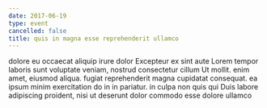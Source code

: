 ```yaml
---
date: 2017-06-19
type: event
cancelled: false
title: quis in magna esse reprehenderit ullamco
---
```

dolore eu occaecat aliquip irure dolor Excepteur ex sint aute Lorem tempor laboris sunt voluptate veniam, nostrud consectetur cillum Ut mollit. enim amet, eiusmod aliqua. fugiat reprehenderit magna cupidatat consequat. ea ipsum minim exercitation do in in pariatur. in culpa non quis qui Duis labore adipiscing proident, nisi ut deserunt dolor commodo esse dolore ullamco